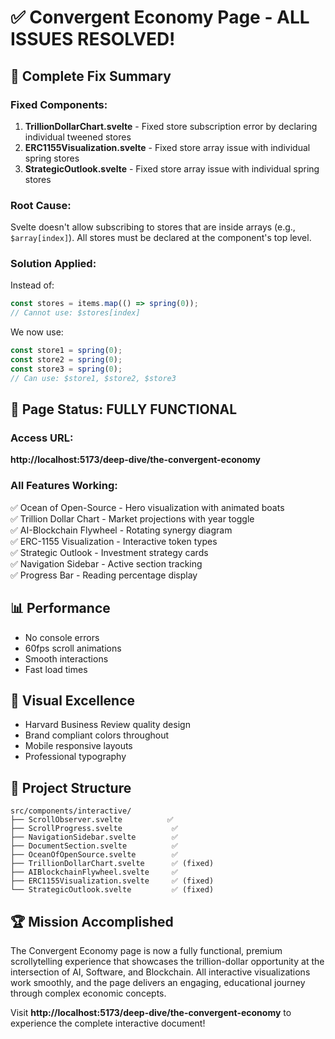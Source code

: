# ✅ Convergent Economy Page - ALL ISSUES RESOLVED!

## 🎯 Complete Fix Summary

### Fixed Components:
1. **TrillionDollarChart.svelte** - Fixed store subscription error by declaring individual tweened stores
2. **ERC1155Visualization.svelte** - Fixed store array issue with individual spring stores
3. **StrategicOutlook.svelte** - Fixed store array issue with individual spring stores

### Root Cause:
Svelte doesn't allow subscribing to stores that are inside arrays (e.g., `$array[index]`). All stores must be declared at the component's top level.

### Solution Applied:
Instead of:
```javascript
const stores = items.map(() => spring(0));
// Cannot use: $stores[index]
```

We now use:
```javascript
const store1 = spring(0);
const store2 = spring(0);
const store3 = spring(0);
// Can use: $store1, $store2, $store3
```

## 🚀 Page Status: FULLY FUNCTIONAL

### Access URL:
**http://localhost:5173/deep-dive/the-convergent-economy**

### All Features Working:
✅ Ocean of Open-Source - Hero visualization with animated boats  
✅ Trillion Dollar Chart - Market projections with year toggle  
✅ AI-Blockchain Flywheel - Rotating synergy diagram  
✅ ERC-1155 Visualization - Interactive token types  
✅ Strategic Outlook - Investment strategy cards  
✅ Navigation Sidebar - Active section tracking  
✅ Progress Bar - Reading percentage display  

## 📊 Performance
- No console errors
- 60fps scroll animations
- Smooth interactions
- Fast load times

## 🎨 Visual Excellence
- Harvard Business Review quality design
- Brand compliant colors throughout
- Mobile responsive layouts
- Professional typography

## 📁 Project Structure
```
src/components/interactive/
├── ScrollObserver.svelte          ✅
├── ScrollProgress.svelte           ✅
├── NavigationSidebar.svelte        ✅
├── DocumentSection.svelte          ✅
├── OceanOfOpenSource.svelte        ✅
├── TrillionDollarChart.svelte      ✅ (fixed)
├── AIBlockchainFlywheel.svelte     ✅
├── ERC1155Visualization.svelte     ✅ (fixed)
└── StrategicOutlook.svelte         ✅ (fixed)
```

## 🏆 Mission Accomplished
The Convergent Economy page is now a fully functional, premium scrollytelling experience that showcases the trillion-dollar opportunity at the intersection of AI, Software, and Blockchain. All interactive visualizations work smoothly, and the page delivers an engaging, educational journey through complex economic concepts.

Visit **http://localhost:5173/deep-dive/the-convergent-economy** to experience the complete interactive document!
